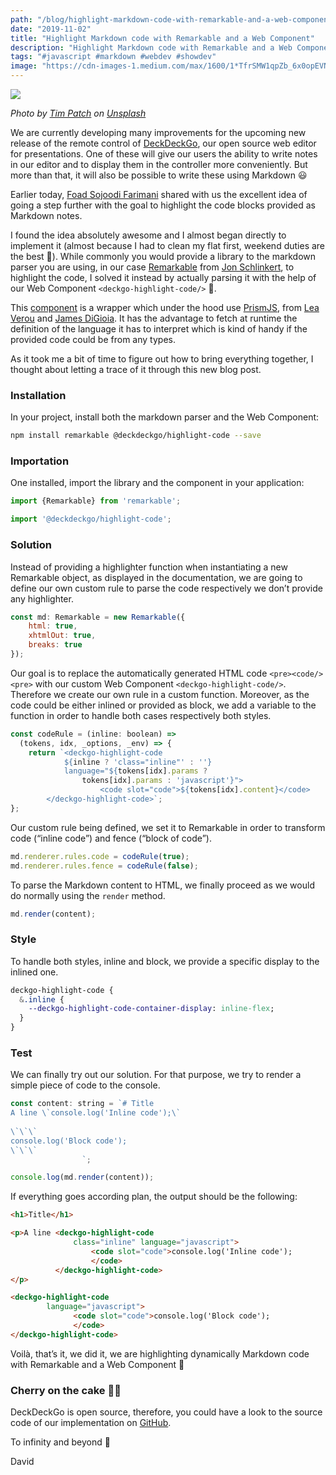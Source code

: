 ```yaml
---
path: "/blog/highlight-markdown-code-with-remarkable-and-a-web-component"
date: "2019-11-02"
title: "Highlight Markdown code with Remarkable and a Web Component"
description: "Highlight Markdown code with Remarkable and a Web Component"
tags: "#javascript #markdown #webdev #showdev"
image: "https://cdn-images-1.medium.com/max/1600/1*TfrSMW1qpZb_6x0opEVNwQ.jpeg"
---
```


![](https://cdn-images-1.medium.com/max/1600/1*TfrSMW1qpZb_6x0opEVNwQ.jpeg)

*Photo by [Tim Patch](https://unsplash.com/@tdpatch?utm_source=unsplash&utm_medium=referral&utm_content=creditCopyText) on [Unsplash](https://unsplash.com/s/photos/highlight?utm_source=unsplash&utm_medium=referral&utm_content=creditCopyText)*

We are currently developing many improvements for the upcoming new release of the remote control of [DeckDeckGo](https://deckdeckgo.com), our open source web editor for presentations. One of these will give our users the ability to write notes in our editor and to display them in the controller more conveniently. But more than that, it will also be possible to write these using Markdown 😃

Earlier today, [Foad Sojoodi Farimani](https://twitter.com/fsfarimani) shared with us the excellent idea of going a step further with the goal to highlight the code blocks provided as Markdown notes.

I found the idea absolutely awesome and I almost began directly to implement it (almost because I had to clean my flat first, weekend duties are the best 🤣). While commonly you would provide a library to the markdown parser you are using, in our case [Remarkable](https://github.com/jonschlinkert/remarkable) from [Jon Schlinkert](https://twitter.com/jonschlinkert), to highlight the code, I solved it instead by actually parsing it with the help of our  Web Component `<deckgo-highlight-code/>` 🤪.

This [component](https://docs.deckdeckgo.com/components/code) is a wrapper which under the hood use [PrismJS](https://prismjs.com), from [Lea Verou](http://lea.verou.me) and [James DiGioia](https://twitter.com/jamesdigioia). It has the advantage to fetch at runtime the definition of the language it has to interpret which is kind of handy if the provided code could be from any types.

As it took me a bit of time to figure out how to bring everything together, I thought about letting a trace of it through this new blog post.

### Installation

In your project, install both the markdown parser and the Web Component:

```bash
npm install remarkable @deckdeckgo/highlight-code --save
```

### Importation

One installed, import the library and the component in your application:

```javascript
import {Remarkable} from 'remarkable';

import '@deckdeckgo/highlight-code';
```

### Solution

Instead of providing a highlighter function when instantiating a new Remarkable object, as displayed in the documentation, we are going to define our own custom rule to parse the  code respectively we don’t provide any highlighter.

```javascript
const md: Remarkable = new Remarkable({
    html: true,
    xhtmlOut: true,
    breaks: true
});
```

Our goal is to replace the automatically generated HTML code `<pre><code/><pre>` with our custom Web Component `<deckgo-highlight-code/>`. Therefore we create our own rule in a custom function. Moreover, as the code could be either inlined or provided as block, we add a variable to the function in order to handle both cases respectively both styles.

```javascript
const codeRule = (inline: boolean) => 
  (tokens, idx, _options, _env) => {
    return `<deckgo-highlight-code 
            ${inline ? 'class="inline"' : ''}
            language="${tokens[idx].params ?
                tokens[idx].params : 'javascript'}">
                    <code slot="code">${tokens[idx].content}</code>
        </deckgo-highlight-code>`;
};
```

Our custom rule being defined, we set it to Remarkable in order to transform code (“inline code”) and fence (“block of code”).

```javascript
md.renderer.rules.code = codeRule(true);
md.renderer.rules.fence = codeRule(false);
```

To parse the Markdown content to HTML, we finally proceed as we would do normally using the `render` method.

```javascript
md.render(content);
```

### Style

To handle both styles, inline and block, we provide a specific display to the inlined one.

```sass
deckgo-highlight-code {
  &.inline {
    --deckgo-highlight-code-container-display: inline-flex;
  }
}
```

### Test

We can finally try out our solution. For that purpose, we try to render a simple piece of code to the console.

```javascript
const content: string = `# Title
A line \`console.log('Inline code');\`
    
\`\`\`
console.log('Block code');
\`\`\`
                `;

console.log(md.render(content));
```

If everything goes according plan, the output should be the following:

```html
<h1>Title</h1>

<p>A line <deckgo-highlight-code
              class="inline" language="javascript">
                  <code slot="code">console.log('Inline code');
                  </code>
          </deckgo-highlight-code>
</p>

<deckgo-highlight-code 
        language="javascript">
              <code slot="code">console.log('Block code');
              </code>
</deckgo-highlight-code>
```

Voilà, that’s it, we did it, we are highlighting dynamically Markdown code with Remarkable and a Web Component 🎉

### Cherry on the cake 🍒🎂

DeckDeckGo is open source, therefore, you could have a look to the source code of our implementation on [GitHub](https://github.com/deckgo/deckdeckgo/blob/63a76e3a4d7b40ef0cb70dc30cae818da02d4d94/remote/src/app/components/app-notes/app-notes.tsx#L31).

To infinity and beyond 🚀

David
